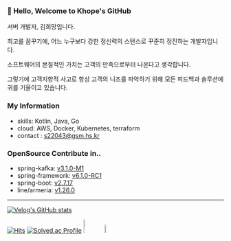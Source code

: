 ### 👋 Hello, Welcome to Khope's GitHub

서버 개발자, 김희망입니다.
  
최고를 꿈꾸기에, 어느 누구보다 강한 정신력의 스탠스로 꾸준히 정진하는 개발자입니다.
  
소프트웨어의 본질적인 가치는 고객의 만족으로부터 나온다고 생각합니다.
  
그렇기에 고객지향적 사고로 항상 고객의 니즈를 파악하기 위해 모든 피드백과 솔루션에 귀를 기울이고 있습니다.


### My Information

- skills: Kotlin, Java, Go
- cloud: AWS, Docker, Kubernetes, terraform
- contact : s22043@gsm.hs.kr


### OpenSource Contribute in..

- spring-kafka: [v3.1.0-M1](https://github.com/spring-projects/spring-kafka/releases/tag/v3.1.0-M1)  
- spring-framework: [v6.1.0-RC1](https://github.com/spring-projects/spring-framework/pull/31264)
- spring-boot: [v2.7.17](https://github.com/spring-projects/spring-boot/pull/37491)
- line/armeria: [v1.26.0](https://github.com/line/armeria/pull/5201)

---

[![Velog's GitHub stats](https://velog-readme-stats.vercel.app/api?name=hope0206&tag=개발)](https://velog.io/@hope0206/%EA%B0%9C%EB%B0%9C%EC%9E%90-%EA%B3%B5%EB%B6%80-%EC%96%B4%EB%96%BB%EA%B2%8C-%ED%95%B4%EC%95%BC%ED%95%98%EB%82%98%EC%9A%94)


[![Hits](https://hits.seeyoufarm.com/api/count/incr/badge.svg?url=https://github.com/esperar&count_bg=%239576FF&title_bg=%23555555&icon=kotlin.svg&icon_color=%23E7E7E7&title=hits&edge_flat=false)](https://hits.seeyoufarm.com) [![Solved.ac Profile](http://mazassumnida.wtf/api/mini/generate_badge?boj=huemang)](https://solved.ac/huemang) 
<a href="https://esperer.tistory.com/">
  <img alt="Tistory" src ="https://img.shields.io/badge/Tistory-FF5D01.svg?&style=for-the-badge&logoColor=white&logo=Tesla" width=9%></a> 
<a href="mailto:s22043@gsm.hs.kr">
<img src="https://img.shields.io/badge/Gmail-d14836?style=flat-square&logo=Gmail&logoColor=white&link=s22043@gsm.hs.kr" width=7%></a>
